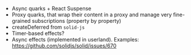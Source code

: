 - Async quarks + React Suspense
- Proxy quarks, that wrap their content in a proxy and manage very fine-grained subscriptions (property by property)
- createDeferred from `solid-js`
- Timer-based effects?
- Async effects (implemented in userland). Examples: https://github.com/solidjs/solid/issues/670